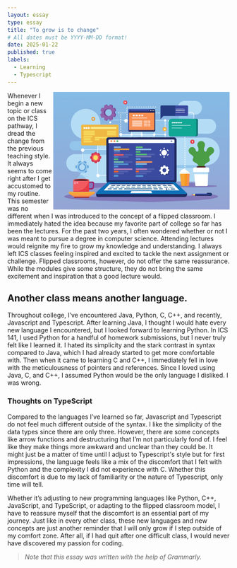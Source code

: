 ```yaml
---
layout: essay
type: essay
title: "To grow is to change"
# All dates must be YYYY-MM-DD format!
date: 2025-01-22
published: true
labels:
  - Learning
  - Typescript
---
```


<img style="float: right;" width="400px" class="rounded float-start pe-4" src="../img/laptop-displaying-web.jpg">


Whenever I begin a new topic or class on the ICS pathway, I dread the change from the previous teaching style. It always seems to come right after I get accustomed to my routine. This semester was no different when I was introduced to the concept of a flipped classroom. I immediately hated the idea because my favorite part of college so far has been the lectures. For the past two years, I often wondered whether or not I was meant to pursue a degree in computer science. Attending lectures would reignite my fire to grow my knowledge and understanding. I always left ICS classes feeling inspired and excited to tackle the next assignment or challenge. Flipped classrooms, however, do not offer the same reassurance. While the modules give some structure, they do not bring the same excitement and inspiration that a good lecture would.    

## Another class means another language.

Throughout college, I’ve encountered Java, Python, C, C++, and recently, Javascript and Typescript. After learning Java, I thought I would hate every new language I encountered, but I looked forward to learning Python. In ICS 141, I used Python for a handful of homework submissions, but I never truly felt like I learned it. I hated its simplicity and the stark contrast in syntax compared to Java, which I had already started to get more comfortable with. Then when it came to learning C and C++, I immediately fell in love with the meticulousness of pointers and references. Since I loved using Java, C, and C++, I assumed Python would be the only language I disliked. I was wrong.

### Thoughts on TypeScript

Compared to the languages I’ve learned so far, Javascript and Typescript do not feel much different outside of the syntax. I like the simplicity of the data types since there are only three. However, there are some concepts like arrow functions and destructuring that I’m not particularly fond of. I feel like they make things more awkward and unclear than they could be. It might just be a matter of time until I adjust to Typescript's style but for first impressions, the language feels like a mix of the discomfort that I felt with Python and the complexity I did not experience with C. Whether this discomfort is due to my lack of familiarity or the nature of Typescript, only time will tell.

Whether it’s adjusting to new programming languages like Python, C++, JavaScript, and TypeScript, or adapting to the flipped classroom model, I have to reassure myself that the discomfort is an essential part of my journey. Just like in every other class, these new languages and new concepts are just another reminder that I will only grow if I step outside of my comfort zone. After all, if I had quit after one difficult class, I would never have discovered my passion for coding.

> *Note that this essay was written with the help of Grammarly.*
